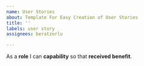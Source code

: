 ```yaml
---
name: User Stories
about: Template For Easy Creation of User Stories
title: ''
labels: user story
assignees: beratzorlu

---
```


As a **role** I can **capability** so that **received benefit**.
